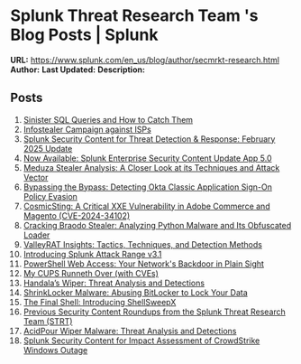 # Splunk Threat Research Team 's Blog Posts | Splunk
**URL:** https://www.splunk.com/en_us/blog/author/secmrkt-research.html
**Author:** 
**Last Updated:** 
**Description:** 

## Posts

1. [Sinister SQL Queries and How to Catch Them]()
2. [Infostealer Campaign against ISPs]()
3. [Splunk Security Content for Threat Detection & Response: February 2025 Update]()
4. [Now Available: Splunk Enterprise Security Content Update App 5.0]()
5. [Meduza Stealer Analysis: A Closer Look at its Techniques and Attack Vector]()
6. [Bypassing the Bypass: Detecting Okta Classic Application Sign-On Policy Evasion]()
7. [CosmicSting: A Critical XXE Vulnerability in Adobe Commerce and Magento (CVE-2024-34102)]()
8. [Cracking Braodo Stealer: Analyzing Python Malware and Its Obfuscated Loader]()
9. [ValleyRAT Insights: Tactics, Techniques, and Detection Methods]()
10. [Introducing Splunk Attack Range v3.1]()
11. [PowerShell Web Access: Your Network's Backdoor in Plain Sight]()
12. [My CUPS Runneth Over (with CVEs)]()
13. [Handala’s Wiper: Threat Analysis and Detections]()
14. [ShrinkLocker Malware: Abusing BitLocker to Lock Your Data]()
15. [The Final Shell: Introducing ShellSweepX]()
16. [Previous Security Content Roundups from the Splunk Threat Research Team (STRT)]()
17. [AcidPour Wiper Malware: Threat Analysis and Detections]()
18. [Splunk Security Content for Impact Assessment of CrowdStrike Windows Outage]()